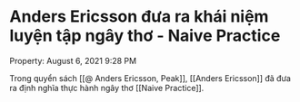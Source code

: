 ---
---

# Anders Ericsson đưa ra khái niệm luyện tập ngây thơ - Naive Practice

Property: August 6, 2021 9:28 PM

Trong quyển sách [[@ Anders Ericsson, Peak]], [[Anders Ericsson]] đã đưa ra định nghĩa thực hành ngây thơ [[Naive Practice]]. 